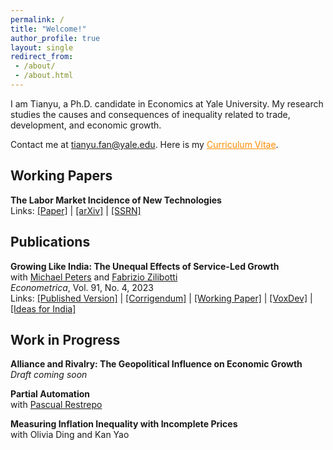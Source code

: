 ```yaml
---
permalink: /
title: "Welcome!"
author_profile: true
layout: single
redirect_from: 
 - /about/
 - /about.html
---
```


I am Tianyu, a Ph.D. candidate in Economics at Yale University. My research studies the causes and consequences of inequality related to trade, development, and economic growth.

Contact me at <a href="mailto:tianyu.fan@yale.edu" style="color: darkorange;">tianyu.fan@yale.edu</a>. Here is my <a href="/files/CV_FAN_Tianyu.pdf" style="color: darkorange;" title="Download Tianyu Fan's CV">Curriculum Vitae</a>.

## Working Papers

**The Labor Market Incidence of New Technologies**  
Links: [[Paper]](/files/FAN_Technology_Incidence.pdf) | [[arXiv]](https://arxiv.org/abs/2504.04047) | [[SSRN]](https://papers.ssrn.com/sol3/papers.cfm?abstract_id=5160195)

## Publications

**Growing Like India: The Unequal Effects of Service-Led Growth**  
with [Michael Peters](https://mipeters.weebly.com) and [Fabrizio Zilibotti](https://campuspress.yale.edu/zilibotti/)  
*Econometrica*, Vol. 91, No. 4, 2023  
Links: [[Published Version]](/files/FPZ_UnequalGrowth.pdf) | [[Corrigendum]](/files/FPZ_Corrigendum.pdf) | [[Working Paper]](/files/FPZ_ECMA_final.pdf) | [[VoxDev]](https://voxdev.org/topic/macroeconomics-growth/how-services-drive-growth-emerging-economies-evidence-india) | [[Ideas for India]](https://www.ideasforindia.in/topics/macroeconomics/india-s-service-led-growth.html)

## Work in Progress

**Alliance and Rivalry: The Geopolitical Influence on Economic Growth**  
*Draft coming soon*

**Partial Automation**  
with [Pascual Restrepo](https://campuspress.yale.edu/pascualrestrepo/)

**Measuring Inflation Inequality with Incomplete Prices**  
with Olivia Ding and Kan Yao